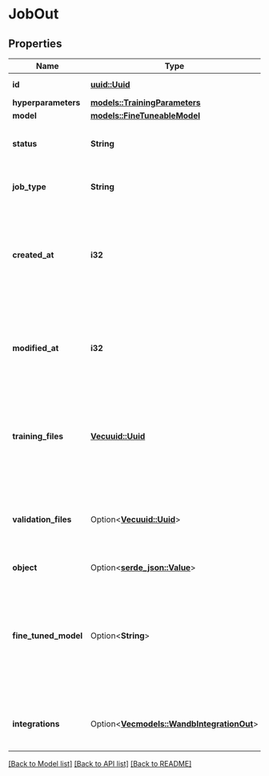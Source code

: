 # JobOut

## Properties

Name | Type | Description | Notes
------------ | ------------- | ------------- | -------------
**id** | [**uuid::Uuid**](uuid::Uuid.md) | The ID of the job. | 
**hyperparameters** | [**models::TrainingParameters**](TrainingParameters.md) |  | 
**model** | [**models::FineTuneableModel**](FineTuneableModel.md) |  | 
**status** | **String** | The current status of the fine-tuning job. | 
**job_type** | **String** | The type of job (`FT` for fine-tuning). | 
**created_at** | **i32** | The UNIX timestamp (in seconds) for when the fine-tuning job was created. | 
**modified_at** | **i32** | The UNIX timestamp (in seconds) for when the fine-tuning job was last modified. | 
**training_files** | [**Vec<uuid::Uuid>**](uuid::Uuid.md) | A list containing the IDs of uploaded files that contain training data. | 
**validation_files** | Option<[**Vec<uuid::Uuid>**](uuid::Uuid.md)> | A list containing the IDs of uploaded files that contain validation data. | [optional][default to []]
**object** | Option<[**serde_json::Value**](.md)> |  | [optional]
**fine_tuned_model** | Option<**String**> | The name of the fine-tuned model that is being created. The value will be `null` if the fine-tuning job is still running. | [optional]
**integrations** | Option<[**Vec<models::WandbIntegrationOut>**](WandbIntegrationOut.md)> | A list of integrations enabled for your fine-tuning job. | [optional]

[[Back to Model list]](../README.md#documentation-for-models) [[Back to API list]](../README.md#documentation-for-api-endpoints) [[Back to README]](../README.md)


